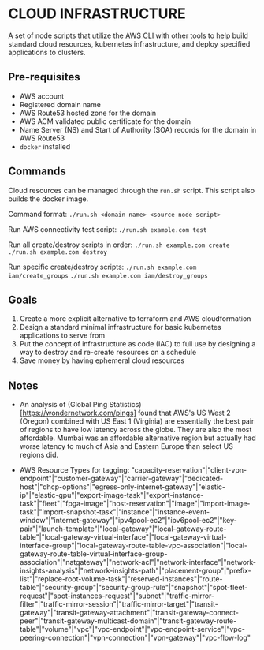 # CLOUD INFRASTRUCTURE

A set of node scripts that utilize the [AWS CLI](https://aws.amazon.com/cli/) with other tools to help build standard cloud resources, kubernetes infrastructure, and deploy specified applications to clusters.

## Pre-requisites

- AWS account
- Registered domain name
- AWS Route53 hosted zone for the domain
- AWS ACM validated public certificate for the domain
- Name Server (NS) and Start of Authority (SOA) records for the domain in AWS Route53 
- `docker` installed

## Commands

Cloud resources can be managed through the `run.sh` script. This script also builds the docker image.

Command format: ```./run.sh <domain name> <source node script>```

Run AWS connectivity test script: ```./run.sh example.com test```

Run all create/destroy scripts in order: 
```./run.sh example.com create```
```./run.sh example.com destroy```

Run specific create/destroy scripts:
```./run.sh example.com iam/create_groups```
```./run.sh example.com iam/destroy_groups```

## Goals

1. Create a more explicit alternative to terraform and AWS cloudformation
2. Design a standard minimal infrastructure for basic kubernetes applications to serve from
3. Put the concept of infrastructure as code (IAC) to full use by designing a way to destroy and re-create resources on a schedule
4. Save money by having ephemeral cloud resources

## Notes

- An analysis of (Global Ping Statistics)[https://wondernetwork.com/pings] found that AWS's US West 2 (Oregon) combined with US East 1 (Virginia) are essentially the best pair of regions to have low latency across the globe. They are also the most affordable. Mumbai was an affordable alternative region but actually had worse latency to much of Asia and Eastern Europe than select US regions did.

- AWS Resource Types for tagging: "capacity-reservation"|"client-vpn-endpoint"|"customer-gateway"|"carrier-gateway"|"dedicated-host"|"dhcp-options"|"egress-only-internet-gateway"|"elastic-ip"|"elastic-gpu"|"export-image-task"|"export-instance-task"|"fleet"|"fpga-image"|"host-reservation"|"image"|"import-image-task"|"import-snapshot-task"|"instance"|"instance-event-window"|"internet-gateway"|"ipv4pool-ec2"|"ipv6pool-ec2"|"key-pair"|"launch-template"|"local-gateway"|"local-gateway-route-table"|"local-gateway-virtual-interface"|"local-gateway-virtual-interface-group"|"local-gateway-route-table-vpc-association"|"local-gateway-route-table-virtual-interface-group-association"|"natgateway"|"network-acl"|"network-interface"|"network-insights-analysis"|"network-insights-path"|"placement-group"|"prefix-list"|"replace-root-volume-task"|"reserved-instances"|"route-table"|"security-group"|"security-group-rule"|"snapshot"|"spot-fleet-request"|"spot-instances-request"|"subnet"|"traffic-mirror-filter"|"traffic-mirror-session"|"traffic-mirror-target"|"transit-gateway"|"transit-gateway-attachment"|"transit-gateway-connect-peer"|"transit-gateway-multicast-domain"|"transit-gateway-route-table"|"volume"|"vpc"|"vpc-endpoint"|"vpc-endpoint-service"|"vpc-peering-connection"|"vpn-connection"|"vpn-gateway"|"vpc-flow-log"
